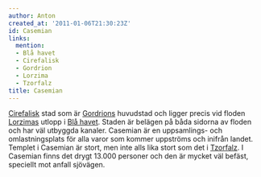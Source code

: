 ```yaml
---
author: Anton
created_at: '2011-01-06T21:30:23Z'
id: Casemian
links:
  mention:
  - Blå havet
  - Cirefalisk
  - Gordrion
  - Lorzima
  - Tzorfalz
title: Casemian
---
```


[Cirefalisk] stad som är [Gordrions] huvudstad och ligger precis vid floden [Lorzimas] utlopp i [Blå
havet]. Staden är belägen på båda sidorna av floden och har väl utbyggda kanaler. Casemian är en
uppsamlings- och omlastningsplats för alla varor som kommer uppströms och inifrån landet. Templet i
Casemian är stort, men inte alls lika stort som det i [Tzorfalz]. I Casemian finns det drygt 13.000
personer och den är mycket väl befäst, speciellt mot anfall sjövägen.

  [Cirefalisk]: Cirefalisk
  [Gordrions]: Gordrion
  [Lorzimas]: Lorzima
  [Blå havet]: Blå_havet
  [Tzorfalz]: Tzorfalz
